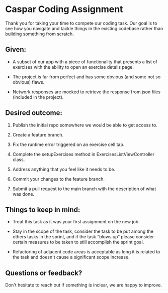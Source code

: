 # Caspar Coding Assignment

Thank you for taking your time to compete our coding task. Our goal is to see how you navigate and tackle things in the existing codebase rather than building something from scratch. 

## Given:

-   A subset of our app with a piece of functionality that presents a list of exercises with the ability to open an exercise details page.

-   The project is far from perfect and has some obvious (and some not so obvious) flaws.

-   Network responses are mocked to retrieve the response from json files (included in the project).


## Desired outcome:

1.  Publish the initial repo somewhere we would be able to get access to.

2.  Create a feature branch.

3.  Fix the runtime error triggered on an exercise cell tap.

4.  Complete the setupExercises method in ExercisesListViewController class.

5.  Address anything that you feel like it needs to be.

6.  Commit your changes to the feature branch.

7.  Submit a pull request to the main branch with the description of what was done.


## Things to keep in mind:

-   Treat this task as it was your first assignment on the new job.

-   Stay in the scope of the task, consider the task to be put among the others tasks in the sprint, and if the task “blows up“ please consider certain measures to be taken to still accomplish the sprint goal.

-   Refactoring of adjacent code areas is acceptable as long it is related to the task and doesn't cause a significant scope increase.

## Questions or feedback?

Don't hesitate to reach out if something is inclear, we are happy to improve.
